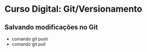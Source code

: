 # Curso Digital: Git/Versionamento

## Salvando modificações no Git
* comando git push
* comando git pull
